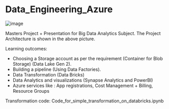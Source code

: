 # Data_Engineering_Azure
![image](https://github.com/prerakpanwar/Data_Engineering_Azure/assets/40028120/529f6702-a99e-4650-af45-5cb212514b36)



Masters Project + Presentation for Big Data Analytics Subject.
The Project Architecture is shown in the above picture.

Learning outcomes:
- Choosing a Storage account as per the requirement (Container for Blob Storage) (Data Lake Gen 2). 
- Building a pipeline (Using Data Factories).
- Data Transformation (Data Bricks)
- Data Analytics and visualizations (Synapse Analytics and PowerBI)
- Azure services like : App registrations, Cost Management + Billing, Resource Groups

Transformation code: Code_for_simple_transformation_on_databricks.ipynb

